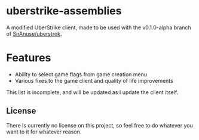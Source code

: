 # uberstrike-assemblies
A modified UberStrike client, made to be used with the v0.1.0-alpha branch of [SirAnuse/uberstrok](https://github.com/SirAnuse/uberstrok/tree/v0.1.0-alpha).

# Features
- Ability to select game flags from game creation menu
- Various fixes to the game client and quality of life improvements

This list is incomplete, and will be updated as I update the client itself.

## License
There is currently no license on this project, so feel free to do whatever you want to it for whatever reason.
